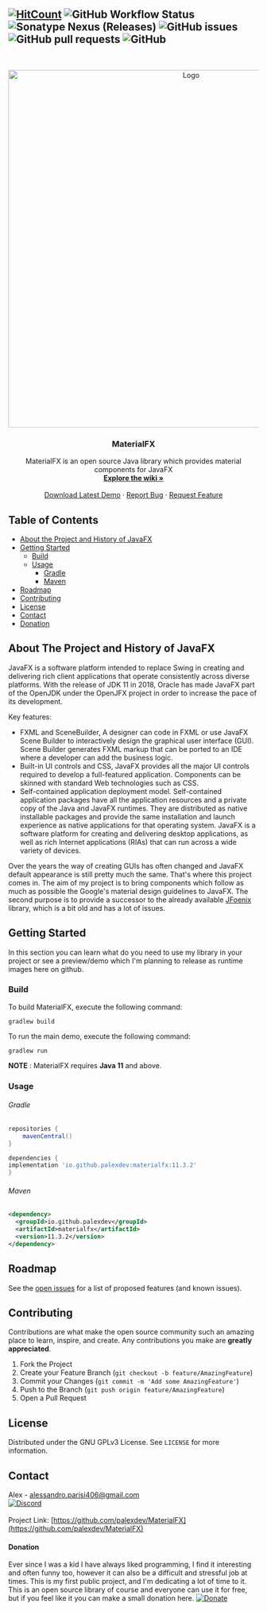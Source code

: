 [![HitCount](http://hits.dwyl.com/PAlex404/MaterialFX.svg)](http://hits.dwyl.com/PAlex404/MaterialFX)
![GitHub Workflow Status](https://img.shields.io/github/workflow/status/palexdev/materialfx/Java%20CI%20with%20Gradle?label=github%20build&style=flat-square)
![Sonatype Nexus (Releases)](https://img.shields.io/nexus/r/io.github.palexdev/materialfx?server=https%3A%2F%2Foss.sonatype.org&style=flat-square)
![GitHub issues](https://img.shields.io/github/issues-raw/palexdev/materialfx?style=flat-square)
![GitHub pull requests](https://img.shields.io/github/issues-pr/palexdev/materialfx?style=flat-square)
![GitHub](https://img.shields.io/github/license/palexdev/materialfx?style=flat-square)
---

<!-- PROJECT LOGO -->
<br />
<p align="center">
  <a href="https://github.com/palexdev/MaterialFX">
    <img src=https://imgur.com/qBOvrWD.png" alt="Logo" width="720">
  </a>
</p>


<h3 align="center">MaterialFX</h3>

<p align="center">
    MaterialFX is an open source Java library which provides material components for JavaFX
    <br />
    <a href="https://github.com/palexdev/MaterialFX/wiki"><strong>Explore the wiki »</strong></a>
    <br />
    <br />
    <a href="https://github.com/palexdev/MaterialFX/releases">Download Latest Demo</a>
    ·
    <a href="https://github.com/palexdev/MaterialFX/issues">Report Bug</a>
    ·
    <a href="https://github.com/palexdev/MaterialFX/issues">Request Feature</a>
</p>

<!-- TABLE OF CONTENTS -->
## Table of Contents

* [About the Project and History of JavaFX](#about-the-project-and-history-of-javafx)
* [Getting Started](#getting-started)
  * [Build](#build)
  * [Usage](#usage)
    * [Gradle](#gradle)
    * [Maven](#maven)
* [Roadmap](#roadmap)
* [Contributing](#contributing)
* [License](#license)
* [Contact](#contact)
* [Donation](#donation)

<!-- ABOUT THE PROJECT -->
## About The Project and History of JavaFX
JavaFX is a software platform intended to replace Swing in creating and delivering rich client applications
that operate consistently across diverse platforms.
With the release of JDK 11 in 2018, Oracle has made JavaFX part of the OpenJDK under the OpenJFX project in order to increase the pace of its development.

Key features:
   - FXML and SceneBuilder, A designer can code in FXML or use JavaFX Scene Builder to interactively design the graphical user interface (GUI). Scene Builder generates FXML markup that can be ported to an IDE where a developer can add the business logic.
   - Built-in UI controls and CSS, JavaFX provides all the major UI controls required to develop a full-featured application. Components can be skinned with standard Web technologies such as CSS.
   - Self-contained application deployment model. Self-contained application packages have all the application resources and a private copy of the Java and JavaFX runtimes.
     They are distributed as native installable packages and provide the same installation and launch experience as native applications for that operating system.
   JavaFX is a software platform for creating and delivering desktop applications, as well as rich Internet applications (RIAs) that can run across a wide variety of devices.

Over the years the way of creating GUIs has often changed and JavaFX default appearance is still pretty much the same.
That's where this project comes in. The aim of my project is to bring components which follow as much as possible the Google's material design guidelines to JavaFX.
The second purpose is to provide a successor to the already available [JFoenix](https://github.com/jfoenixadmin/JFoenix) library, which is a bit old and has a lot of issues.

<!-- GETTING STARTED -->
## Getting Started
In this section you can learn what do you need to use my library in your project
or see a preview/demo which I'm planning to release as runtime images here on github.

### Build
To build MaterialFX, execute the following command:

    gradlew build

To run the main demo, execute the following command:

    gradlew run

**NOTE** : MaterialFX requires **Java 11** and above.

### Usage
###### Gradle
```groovy
repositories {
    mavenCentral()
}

dependencies {
implementation 'io.github.palexdev:materialfx:11.3.2'
}
```
###### Maven
```xml
<dependency>
  <groupId>io.github.palexdev</groupId>
  <artifactId>materialfx</artifactId>
  <version>11.3.2</version>
</dependency>
```

<!-- ROADMAP -->
## Roadmap
See the [open issues](https://github.com/palexdev/MaterialFX/issues) for a list of proposed features (and known issues).

<!-- CONTRIBUTING -->
## Contributing
Contributions are what make the open source community such an amazing place to learn, inspire, and create.
Any contributions you make are **greatly appreciated**.

1. Fork the Project
2. Create your Feature Branch (`git checkout -b feature/AmazingFeature`)
3. Commit your Changes (`git commit -m 'Add some AmazingFeature'`)
4. Push to the Branch (`git push origin feature/AmazingFeature`)
5. Open a Pull Request

<!-- LICENSE -->
## License
Distributed under the GNU GPLv3 License. See `LICENSE` for more information.

<!-- CONTACT -->
## Contact
Alex - alessandro.parisi406@gmail.com  
[![Discord](https://img.shields.io/discord/771702793378988054?label=Discord&style=flat-square)](https://discord.com/invite/zFa93NE)
<br /><br />
Project Link: [https://github.com/palexdev/MaterialFX](https://github.com/palexdev/MaterialFX)

<!-- DONATION -->
#### Donation
Ever since I was a kid I have always liked programming, I find it interesting and often funny too,
however it can also be a difficult and stressful job at times.
This is my first public project, and I'm dedicating a lot of time to it.
This is an open source library of course and everyone can use it for free, but if you feel like it you can
make a small donation here. [![Donate](https://img.shields.io/badge/$-support-green.svg?style=flat-square)](https://bit.ly/31XB8zD)